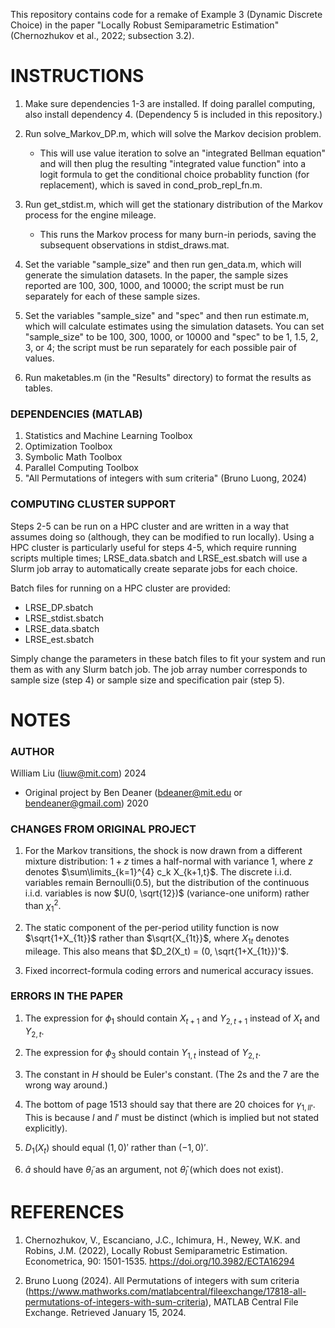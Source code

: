 This repository contains code for a remake of Example 3 (Dynamic Discrete Choice) in the paper "Locally Robust Semiparametric Estimation" (Chernozhukov et al., 2022; subsection 3.2).

# INSTRUCTIONS
1. Make sure dependencies 1-3 are installed. If doing parallel computing, also install dependency 4. (Dependency 5 is included in this repository.)

2. Run solve_Markov_DP.m, which will solve the Markov decision problem.
   * This will use value iteration to solve an  "integrated Bellman equation" and will then plug the resulting "integrated value function" into a logit formula to
      get the conditional choice probablity function (for replacement), which is saved in cond_prob_repl_fn.m.

3. Run get_stdist.m, which will get the stationary distribution of the Markov process for the engine mileage.
   * This runs the Markov process for many burn-in periods, saving the subsequent observations in stdist_draws.mat.

4. Set the variable "sample_size" and then run gen_data.m, which will generate the simulation datasets.
   In the paper, the sample sizes reported are 100, 300, 1000, and 10000; the script must be run separately for each of these sample sizes.

5. Set the variables "sample_size" and "spec" and then run estimate.m, which will calculate estimates using the simulation datasets.
   You can set "sample_size" to be 100, 300, 1000, or 10000 and "spec" to be 1, 1.5, 2, 3, or 4; the script must be run separately for each possible pair of values.

6. Run maketables.m (in the "Results" directory) to format the results as tables.

### DEPENDENCIES (MATLAB)
1. Statistics and Machine Learning Toolbox
2. Optimization Toolbox
3. Symbolic Math Toolbox
4. Parallel Computing Toolbox
5. "All Permutations of integers with sum criteria" (Bruno Luong, 2024)

### COMPUTING CLUSTER SUPPORT
Steps 2-5 can be run on a HPC cluster and are written in a way that assumes doing so (although, they can be modified to run locally).
Using a HPC cluster is particularly useful for steps 4-5, which require running scripts multiple times;
LRSE_data.sbatch and LRSE_est.sbatch will use a Slurm job array to automatically create separate jobs for each choice.

Batch files for running on a HPC cluster are provided:
* LRSE_DP.sbatch
* LRSE_stdist.sbatch
* LRSE_data.sbatch
* LRSE_est.sbatch

Simply change the parameters in these batch files to fit your system and run them as with any Slurm batch job. The job array number corresponds to sample size (step 4) or sample size and specification pair (step 5).

# NOTES
### AUTHOR
William Liu (liuw@mit.com) 2024
* Original project by Ben Deaner (bdeaner@mit.edu or bendeaner@gmail.com) 2020

### CHANGES FROM ORIGINAL PROJECT
1. For the Markov transitions, the shock is now drawn from a different mixture distribution: $1+z$ times a half-normal with variance 1, where $z$ denotes $\sum\limits_{k=1}^{4} c_k X_{k+1,t}$. The discrete i.i.d. variables remain $\mathrm{Bernoulli}(0.5)$, but the distribution of the continuous i.i.d. variables is now $U(0, \sqrt{12})$ (variance-one uniform) rather than $\chi^2_1$.

2. The static component of the per-period utility function is now $\sqrt{1+X_{1t}}$ rather than $\sqrt{X_{1t}}$, where $X_{1t}$ denotes mileage.
   This also means that $D_2(X_t) = (0, \sqrt{1+X_{1t}})'$.

3. Fixed incorrect-formula coding errors and numerical accuracy issues.

### ERRORS IN THE PAPER
1. The expression for $\phi_1$ should contain $X_{t+1}$ and $Y_{2,t+1}$ instead of $X_t$ and $Y_{2,t}$.

2. The expression for $\phi_3$ should contain $Y_{1,t}$ instead of $Y_{2,t}$.

3. The constant in $H$ should be Euler's constant. (The 2s and the 7 are the wrong way around.)

4. The bottom of page 1513 should say that there are 20 choices for $\gamma_{1,ll'}$.
   This is because $l$ and $l'$ must be distinct (which is implied but not stated explicitly).

5. $D_1(X_t)$ should equal $(1, 0)'$ rather than $(-1, 0)'$.

6. $\hat{a}$ should have $\tilde{\theta}_l$ as an argument, not $\hat{\theta}_l$ (which does not exist).

# REFERENCES
1. Chernozhukov, V., Escanciano, J.C., Ichimura, H., Newey, W.K. and Robins, J.M. (2022), Locally Robust Semiparametric Estimation. Econometrica, 90: 1501-1535. https://doi.org/10.3982/ECTA16294

2. Bruno Luong (2024). All Permutations of integers with sum criteria
(https://www.mathworks.com/matlabcentral/fileexchange/17818-all-permutations-of-integers-with-sum-criteria), MATLAB Central File Exchange. Retrieved January 15, 2024.
